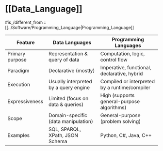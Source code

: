
# [[Data_Language]] 

#is_/different_from :: [[../Software/Programming_Language|Programming_Language]] 

| Feature         | Data Languages                        | Programming Languages                         |
| --------------- | ------------------------------------- | --------------------------------------------- |
| Primary purpose | Representation & query of data        | Computation, logic, control flow              |
| Paradigm        | Declarative (mostly)                  | Imperative, functional, declarative, hybrid   |
| Execution       | Usually interpreted by a query engine | Compiled or interpreted by a runtime/compiler |
| Expressiveness  | Limited (focus on data & queries)     | High (supports general-purpose algorithms)    |
| Scope           | Domain-specific (data manipulation)   | General-purpose (problem solving)             |
| Examples        | SQL, SPARQL, XPath, JSON Schema       | Python, C#, Java, C++                         |


